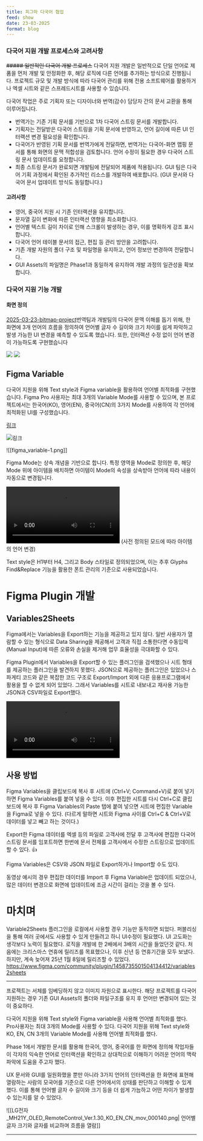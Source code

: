 ```yaml
---
title: 피그마 다국어 협업
feed: show
date: 23-03-2025
format: blog
---
```


### 다국어 지원 개발 프로세스와 고려사항
~~##### 일반적인 다국어 개발 프로세스~~
다국어 지원 개발은 일반적으로 단일 언어로 제품을 먼저 개발 및 안정화한 후, 해당 로직에 다른 언어를 추가하는 방식으로 진행됩니다. 프로젝트 규모 및 개발 방식에 따라 다국어 관리를 위해 전용 소프트웨어를 활용하거나 엑셀 시트와 같은 스프레드시트를 사용할 수 있습니다.

다국어 작업은 주로 기획자 또는 디자이너와 번역(감수) 담당자 간의 문서 교환을 통해 이루어집니다.
- 번역가는 기존 기획 문서를 기반으로 1차 다국어 스트링 문서를 개발합니다.
- 기획자는 전달받은 다국어 스트링을 기획 문서에 반영하고, 언어 길이에 따른 UI 인터랙션 변경 필요성을 확인합니다.
- 다국어가 반영된 기획 문서를 번역가에게 전달하면, 번역가는 다국어-화면 맵핑 문서를 통해 화면의 문맥 적합성을 검토합니다. 언어 수정이 필요한 경우 다국어 스트링 문서 업데이트를 요청합니다.
- 최종 스트링 문서가 완료되면 개발팀에 전달되어 제품에 적용됩니다. GUI 팀은 다국어 기획 과정에서 확인된 추가적인 리소스를 개발하여 배포합니다. (GUI 문서와 다국어 문서 업데이트 방식도 동일합니다.)

#### 고려사항
- 영어, 중국어 지원 시 기존 인터랙션을 유지합니다.
- 문자열 길이 변화에 따른 인터랙션 영향을 최소화합니다.
- 언어별 텍스트 길이 차이로 인해 스크롤이 발생하는 경우, 이를 명확하게 강조 표시합니다.
- 다국어 언어 테이블 문서의 접근, 편집 등 관리 방안을 고려합니다.
- 기존 개발 자원의 폴더 구조 및 파일명을 유지하고, 언어 정보만 변경하여 전달합니다.
- GUI Assets의 파일명은 Phase1과 동일하게 유지하여 개발 과정의 일관성을 확보합니다.

### 다국어 지원 기능 개발
#### 화면 정의

[2025-03-23-bitmap-project](_posts/2025-03-23-bitmap-project.md)번역팀과 개발팀의 다국어 문맥 이해를 돕기 위해, 한 화면에 3개 언어의 흐름을 정의하여 언어별 글자 수 길이와 크기 차이를 쉽게 파악하고 발생 가능한 UI 변경을 예측할 수 있도록 했습니다. 또한, 인터랙션 수정 없이 언어 변경이 가능하도록 구현했습니다

![](/assets/img/Screen_Flow_1-1.png)
![](/assets/img/Screen_Flow_2-2.png)



## Figma Variable

다국어 지원을 위해 Text style과 Figma variable을 활용하여 언어별 최적화를 구현했습니다. Figma Pro 사용자는 최대 3개의 Variable Mode를 사용할 수 있으며, 본 프로젝트에서는 한국어(KO), 영어(EN), 중국어(CN)의 3가지 Mode를 사용하여 각 언어에 최적화된 UI를 구성했습니다.

[링크](https://help.figma.com/hc/en-us/articles/15145852043927-Create-and-manage-variables)

![링크](/assets/img/Help_Center_000002.png)

![[figma_variable-1.png]]

Figma Mode는 상속 개념을 기반으로 합니다. 특정 영역을 Mode로 정의한 후, 해당 Mode 위에 아이템을 배치하면 아이템이 Mode의 속성을 상속받아 언어에 따라 내용이 자동으로 변경됩니다.

![](/assets/img/LG전자_MH21Y_OLED_RemoteControl_Ver.1.30_KO_EN_CN_000119%201.mp4)
(사전 정의된 모드에 따라 아이템의 언어 변경)

Text style은 H1부터 H4, 그리고 Body 스타일로 정의되었으며, 이는 추후 Glyphs Find&Replace 기능을 활용한 폰트 관리의 기준으로 사용되었습니다.

# Figma Plugin 개발
## Variables2Sheets

Figma에서는 Variables을 Export하는 기능을 제공하고 있지 않다. 일반 사용자가 열람할 수 있는 형식으로 Data Sharing을 제공해서 고객과 직접 소통한다면 수동입력(Manual Input)에 따른 오류와 손실을 제거해 업무 효율성을 극대화할 수 있다. 

Figma Plugin에서 Variables을 Export할 수 있는 플러그인을 검색했으나 시트 형태를 제공하는 플러그인을 발견하지 못했다. JSON으로 제공하는 플러그인은 있었으나 스파게티 코드와 같은 복잡한 코드 구조로 Export/Import 외에 다른 응용프로그램에서 활용을 할 수 없게 되어 있었다. 그래서 Variables를 시트로 내보내고 재사용 가능한 JSON과 CSV파일로 Export했다.

![](/assets/img/LG전자_MH21Y_OLED_RemoteControl_Ver.1.30_KO_EN_CN_mov_000136-converted.mp4)

## 사용 방법

Figma Variables을 클립보드에 복사 후 시트에 (Ctrl+V; Command+V)로 붙여 넣기하면 Figma Variables를 붙여 넣을 수 있다. 이후 편집한 시트를 다시 Ctrl+C로 클립 보드에 복사 후 Figma Variables의 Paste 탭에 붙여 넣으면 시트에 편집한 Variable을 Figma로 넣을 수 있다.
(다르게 말하면 시트와 Figma 사이를 Ctrl+C & Ctrl+V로 데이터를 넣고 빼고 하는 것이다.)

Export한 Figma 데이터를 엑셀 등의 파일로 고객사에 전달 후 고객사에 편집한 다국어 스트링 문서를 임포트하면 한번에 문서 전체를 고객사에서 수정한 스트링으로 업데이트할 수 있다. 👍

Figma Variables은 CSV와 JSON 파일로 Export하거나 Import할 수도 있다.

동영상 예시의 경우 편집한 데이터를 Import 후 Figma Variable은 업데이트 되었으나, 많은 데이터 변경으로 화면에 업데이트에 조금 시간이 걸리는 것을 볼 수 있다.


# 마치며
Variable2Sheets 플러그인을 로컬에서 사용할 경우 기능만 동작하면 되었다. 퍼블리싱을 통해 여러 곳에서도 사용할 수 있게 만들려고 하니 UI수정이 필요했다. UI 고도화는 생각보다 노력이 필요했다. 로직을 개발에 한 2배에서 3배의 시간을 들었던것 같다. 처음에는 크리스마스 연휴에 릴리즈를 목표했으나, 이후 신년 등 연휴기간을 모두 보냈다. 하지만, 계속 늦어져 25년 1월 8일에 릴리즈할 수 있었다.
https://www.figma.com/community/plugin/1458735501504134412/variables2sheets





-----

프로젝트는 서체를 임베딩하지 않고 이미지 자원으로 표시한다. 해당 프로젝트를 다국어 지원하는 경우 기존 GUI Assets의 폴더와 파일구조를 유지 후 언어만 변경되어 있는 것이 중요하다. 



다국어 지원을 위해 Text style와 Figma variable을 사용해 언어별 최적화를 했다.  Pro사용자는 최대 3개의 Mode를 사용할 수 있다. 다국어 지원을 위해 Text style와 KO, EN, CN 3개의 Variable Mode를 사용해 언어별 최적화를 했다.


Phase 1에서 개발한 문서를 활용해 한국어, 영어, 중국어를 한 화면에 정의해 작업자들이 각자의 익숙한 언어로 인터랙션을 확인하고 상대적으로 이해하기 어려운 언어의 맥락 파악에 도움을 주고자 했다.

UX 문서와 GUI를 일원화했을 뿐만 아니라 3가지 언어의 인터랙션을 한 화면에 표현해 열람하는 사람의 모국어를 기준으로 다른 언어에서의 상태를 판단하고 이해할 수 있게 했다. 이를 통해 언어별 글자 수 길이와 크기 등을 더 쉽게 가늠하고 어떤 차이가 발생할 수 있는지를 알 수 있었다.

![[LG전자_MH21Y_OLED_RemoteControl_Ver.1.30_KO_EN_CN_mov_000140.png| 언어별 글자 크기와 글자를 비교하며 흐름을 열람]]



--------